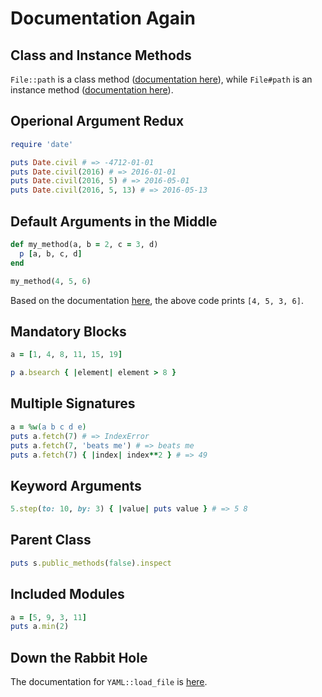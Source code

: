 # Documentation Again

## Class and Instance Methods

`File::path` is a class method ([documentation here](https://ruby-doc.com/core/File.html#method-c-path)), while `File#path` is an instance method ([documentation here](https://ruby-doc.com/core/File.html#method-i-path)).

## Operional Argument Redux

````ruby
require 'date'

puts Date.civil # => -4712-01-01
puts Date.civil(2016) # => 2016-01-01
puts Date.civil(2016, 5) # => 2016-05-01
puts Date.civil(2016, 5, 13) # => 2016-05-13
````

## Default Arguments in the Middle

````ruby
def my_method(a, b = 2, c = 3, d)
  p [a, b, c, d]
end

my_method(4, 5, 6)
````

Based on the documentation [here](https://ruby-doc.org/core-3.1.1/doc/syntax/calling_methods_rdoc.html#label-Default+Positional+Arguments), the above code prints `[4, 5, 3, 6]`.

## Mandatory Blocks

````ruby
a = [1, 4, 8, 11, 15, 19]

p a.bsearch { |element| element > 8 }
````

## Multiple Signatures

````ruby
a = %w(a b c d e)
puts a.fetch(7) # => IndexError
puts a.fetch(7, 'beats me') # => beats me
puts a.fetch(7) { |index| index**2 } # => 49
````

## Keyword Arguments

````ruby
5.step(to: 10, by: 3) { |value| puts value } # => 5 8
````

## Parent Class

````ruby
puts s.public_methods(false).inspect
````

## Included Modules

````ruby
a = [5, 9, 3, 11]
puts a.min(2)
````

## Down the Rabbit Hole

The documentation for `YAML::load_file` is [here](https://ruby-doc.org/stdlib-3.1.1/libdoc/psych/rdoc/Psych.html#method-c-load_file).
